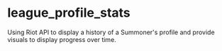 # league_profile_stats
Using Riot API to display a history of a Summoner's profile and provide visuals to display progress over time. 
